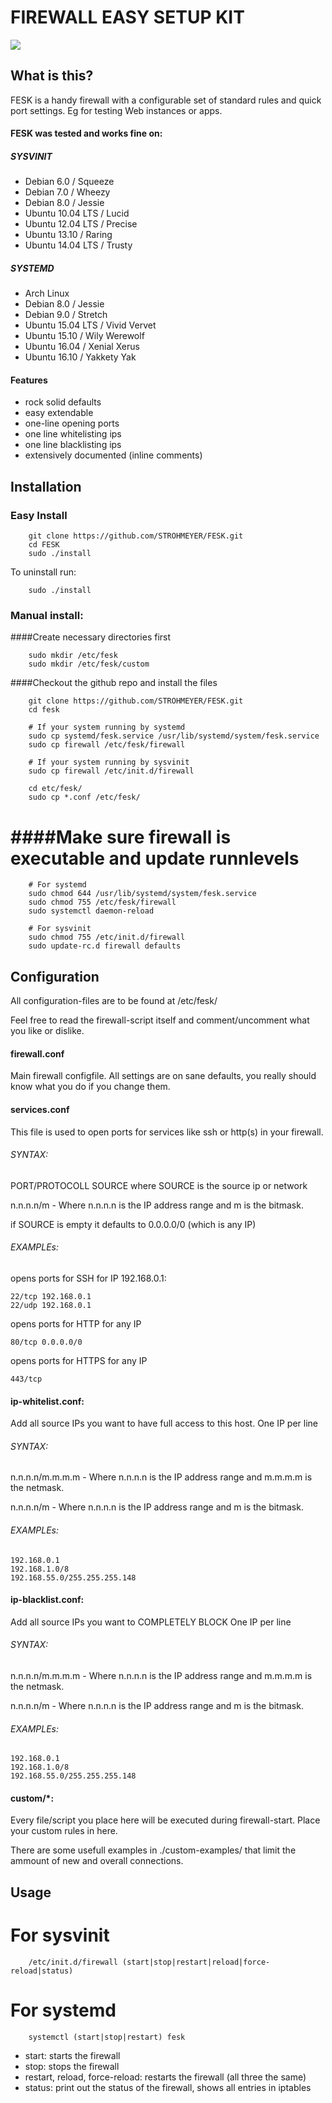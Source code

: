 # FIREWALL EASY SETUP KIT
![](https://i.imgur.com/y4cBlEA.png)

## What is this?
FESK is a handy firewall with a configurable set of standard rules and quick port settings. Eg for testing Web instances or apps.

#### FESK was tested and works fine on:

##### SYSVINIT
* Debian 6.0 / Squeeze 
* Debian 7.0 / Wheezy 
* Debian 8.0 / Jessie 
* Ubuntu 10.04 LTS / Lucid
* Ubuntu 12.04 LTS / Precise
* Ubuntu 13.10 / Raring
* Ubuntu 14.04 LTS / Trusty
##### SYSTEMD
* Arch Linux
* Debian 8.0 / Jessie
* Debian 9.0 / Stretch
* Ubuntu 15.04 LTS / Vivid Vervet
* Ubuntu 15.10 / Wily Werewolf
* Ubuntu 16.04 / Xenial Xerus
* Ubuntu 16.10 / Yakkety Yak


####  Features
* rock solid defaults
* easy extendable
* one-line opening ports
* one line whitelisting ips
* one line blacklisting ips
* extensively documented (inline comments)

## Installation

### Easy Install
```
    git clone https://github.com/STROHMEYER/FESK.git
    cd FESK
    sudo ./install
```
To uninstall run:
```
    sudo ./install
```
### Manual install:

####Create necessary directories first

```
    sudo mkdir /etc/fesk
    sudo mkdir /etc/fesk/custom
```
####Checkout the github repo and install the files

```
    git clone https://github.com/STROHMEYER/FESK.git
    cd fesk

    # If your system running by systemd 
    sudo cp systemd/fesk.service /usr/lib/systemd/system/fesk.service
    sudo cp firewall /etc/fesk/firewall

    # If your system running by sysvinit
    sudo cp firewall /etc/init.d/firewall

    cd etc/fesk/
    sudo cp *.conf /etc/fesk/
```
####Make sure firewall is executable and update runnlevels
========
```
    # For systemd
    sudo chmod 644 /usr/lib/systemd/system/fesk.service
    sudo chmod 755 /etc/fesk/firewall
    sudo systemctl daemon-reload
```


```
    # For sysvinit
    sudo chmod 755 /etc/init.d/firewall
    sudo update-rc.d firewall defaults
``` 
## Configuration

All configuration-files are to be found at /etc/fesk/

Feel free to read the firewall-script itself and comment/uncomment what you like or dislike.

#### firewall.conf
Main firewall configfile. All settings are on sane defaults, you really should know what you do
if you change them.

#### services.conf
This file is used to open ports for services like ssh or http(s) in your firewall.

###### SYNTAX:

PORT/PROTOCOLL SOURCE
where SOURCE is the source ip or network

n.n.n.n/m - Where n.n.n.n is the IP address range and m is the bitmask.

if SOURCE is empty it defaults to 0.0.0.0/0 (which is any IP)

###### EXAMPLEs:

opens ports for SSH for IP 192.168.0.1:

    22/tcp 192.168.0.1
    22/udp 192.168.0.1

opens ports for HTTP for any IP

    80/tcp 0.0.0.0/0

opens ports for HTTPS for any IP

    443/tcp

#### ip-whitelist.conf:
Add all source IPs you want to have full access to this host.
One IP per line

###### SYNTAX:

n.n.n.n/m.m.m.m  - Where n.n.n.n is the IP address range and m.m.m.m is the netmask.

n.n.n.n/m - Where n.n.n.n is the IP address range and m is the bitmask.

###### EXAMPLEs:

    192.168.0.1
    192.168.1.0/8
    192.168.55.0/255.255.255.148
    
#### ip-blacklist.conf:
Add all source IPs you want to COMPLETELY BLOCK
One IP per line

###### SYNTAX:

n.n.n.n/m.m.m.m  - Where n.n.n.n is the IP address range and m.m.m.m is the netmask.

n.n.n.n/m - Where n.n.n.n is the IP address range and m is the bitmask.

###### EXAMPLEs:

    192.168.0.1
    192.168.1.0/8
    192.168.55.0/255.255.255.148
    
#### custom/*:
Every file/script you place here will be executed during firewall-start.
Place your custom rules in here.

There are some usefull examples in ./custom-examples/ that limit the ammount of new and overall connections.

## Usage

For sysvinit
=======
```
    /etc/init.d/firewall (start|stop|restart|reload|force-reload|status)
```

For systemd
=======
```
    systemctl (start|stop|restart) fesk
```

* start: starts the firewall
* stop: stops the firewall
* restart, reload, force-reload: restarts the firewall (all three the same)
* status: print out the status of the firewall, shows all entries in iptables